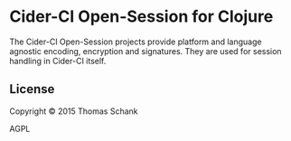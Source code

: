 # Cider-CI Open-Session for Clojure 

The Cider-CI Open-Session projects provide platform and language agnostic
encoding, encryption and signatures. They are used for session handling in
Cider-CI itself. 

## License

Copyright © 2015 Thomas Schank

AGPL
